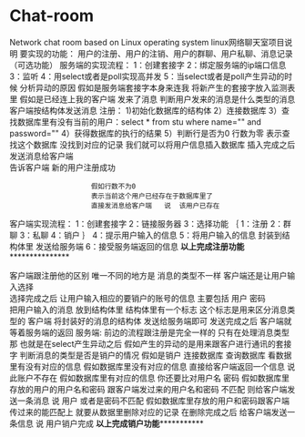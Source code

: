 # Chat-room
Network chat room based on Linux operating system
linux网络聊天室项目说明
	要实现的功能：
		用户的注册、用户的注销、用户的群聊、用户私聊、消息记录（可选功能）
	服务端的实现流程：
		1：创建套接字
		2：绑定服务端的ip端口信息
		3：监听
		4：用select或者是poll实现高并发
		5：当select或者是poll产生异动的时候
			分析异动的原因
			假如是服务端套接字本身来连我   将新产生的套接字放入监测表里
			假如是已经连上我的客户端  发来了消息
			判断用户发来的消息是什么类型的消息  
			客户端按结构体发送消息
			注册：
				1)初始化数据库的结构体
				2）连接数据库
				3）查找数据库里有没有当前的用户：select * from stu where name="" and password=""
				4）获得数据库的执行的结果
				5）判断行是否为0
						行数为零 表示查找这个数据库  没找到对应的记录
						我们就可以将用户信息插入数据库
						插入完成之后  发送消息给客户端  
						告诉客户端  新的用户注册成功
						
						假如行数不为0
						表示当前这个用户已经存在于数据库里了
						直接发消息给客户端   说  该用户已存在
  
  客户端实现流程：
					1：创建套接字
					2：链接服务器
					3：选择功能
						｛
							1：注册
							2：群聊
							3：私聊
							4：销户
						｝
					4：提示用户输入的信息
					5：将用户输入的信息 封装到结构体里  发送给服务端
					6：接受服务端返回的信息
******************以上完成注册功能*********************************

客户端跟注册他的区别
	唯一不同的地方是 消息的类型不一样
	客户端还是让用户输入选择   
	选择完成之后   让用户输入相应的要销户的账号的信息
			主要包括  用户  密码   
			把用户输入的消息  放到结构体里
			结构体里有一个标志
			这个标志是用来区分消息类型的
	客户端   将封装好的消息的结构体   发送给服务端即可
			发送完成之后  客户端就等着服务端的返回
服务端:
	前边的流程跟注册是完全一样的
		只有在处理消息类型那  也就是在select产生异动之后
		假如产生的异动的是用来跟客户进行通讯的套接字
			判断消息的类型是否是销户的情况
			假如是销户
				连接数据库
				查询数据库  看数据里有没有对应的信息
				假如数据库里没有对应的信息
					直接给客户端返回一个信息  说  此账户不存在
				假如数据库里有对应的信息
					你还要比对用户名  密码
					假如数据库里存放的用户的用户名和密码
					跟客户端发过来的用户名和密码  不匹配
					则给客户端发送一条消息 说  用户  或者是密码不匹配
					假如数据库里存放的用户和密码跟客户端传过来的能匹配上
				就要从数据里删除对应的记录
					在删除完成之后    给客户端发送一条信息  说
					用户销户完成
****************************以上完成销户功能***************************************


			
			
			
			
			
			
			
			
			
			
